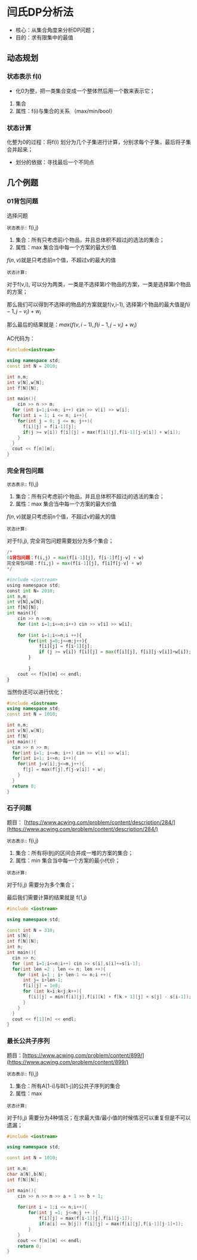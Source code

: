 # 闫氏DP分析法

- 核心：从集合角度来分析DP问题；
- 目的：求有限集中的最值

## 动态规划

### 状态表示 f(i)

- 化0为整，把一类集合变成一个整体然后用一个数来表示它；

1. 集合
2. 属性：f(i)与集合的关系 （max/min/bool）

### 状态计算

化整为0的过程：将f(i) 划分为几个子集进行计算，分别求每个子集，最后将子集合并起来；

- 划分的依据：寻找最后一个不同点

## 几个例题

### 01背包问题



选择问题

`状态表示:` f(i,j)

1. 集合：所有只考虑前i个物品，并且总体积不超过j的选法的集合；
2. 属性：max 集合当中每一个方案的最大价值

$f(n,v)$就是只考虑前n个值，不超过v的最大的值

`状态计算:`

对于f(v,i), 可以分为两类，一类是不选择第i个物品的方案，一类是选择第i个物品的方案； 

那么我们可以得到不选择i的物品的方案就是f(v,i-1), 选择第i个物品的最大值是$f(i-1,j-v_i)+w_i$

那么最后的结果就是：$max(f(v,i-1),f(i-1,j-v_i)+w_i)$

AC代码为：

```c++
#include<iostream>

using namespace std;
const int N = 2010;

int n,m;
int v[N],w[N];
int f[N][N];

int main(){
	cin >> n >> m;
  for (int i=1;i<=n; i++) cin >> v[i] >> w[i];
  for(int i = 1; i <= n; i++){
    for(int j = 0; j <= m; j++){
      f[i][j] = f[i-1][j];
      if(j >= v[i]) f[i][j] = max(f[i][j],f[i-1][j-v[i]] + w[i]);
    }
  }
  cout << f[n][m];
}
```

### 完全背包问题



`状态表示:` f(i,j)

1. 集合：所有只考虑前i个物品，并且总体积不超过j的选法的集合；
2. 属性：max 集合当中每一个方案的最大价值

$f(n,v)$就是只考虑前n个值，不超过v的最大的值

`状态计算:`

对于f(i,j), 完全背包问题需要划分为多个集合；



```python
/*
01背包问题：f(i,j) = max(f[i-1][j], f[i-1]f[j-v] + w)
完全背包问题：f(i,j) = max(f[i-1][j], f[i]f[j-v] + w)
*/

#include <iostream>
using namespace std;
const int N= 2010;
int n,m;
int v[N],w[N];
int f[N][N];
int main(){
    cin >> n >>m;
    for (int i=1;i<=n;i++) cin >> v[i] >> w[i];
    
    for (int i=1;i<=n;i ++){
        for(int j=0;j<=m;j++){
            f[i][j] = f[i-1][j];
            if (j >= v[i]) f[i][j] = max(f[i][j], f[i][j-v[i]]+w[i]);
        }
        
        }
    cout << f[n][m] << endl;
}
```

当然你还可以进行优化：

```c++
#include <iostream>
using namespace std;
const int N = 1010;

int n,m;
int v[N],w[N];
int f[N]
int main(){
  cin >> n >> m;
  for(int i=1; i<=m; i++) cin >> v[i] >> w[i];
  for(int i=1; i<=n; i++){
    for(int j=v[i];j<=m,j++){
      f[j] = max(f[j],f[j-v[i]] + w);
    }
  }
  return 0;
}
```

### 石子问题

题目： [https://www.acwing.com/problem/content/description/284/](https://www.acwing.com/problem/content/description/284/)



`状态表示:` f(i,j)

1. 集合：所有将i到j的区间合并成一堆的方案的集合；
2. 属性：min 集合当中每一个方案的最小代价；

`状态计算:`

对于f(i,j) 需要分为多个集合；

最后我们需要计算的结果就是 f(1,j)

```c++
#include <iostream>

using namespace std;

const int N = 310;
int s[N];
int f[N][N];
int n;
int main(){
  cin >> n;
  for (int i=1;i<=n;i++) cin >> s[i],s[i]+=s[i-1];
  for(int len =2 ; len <= n; len ++){
    for (int i=1 ; i+ len-1 <= n;i ++){
      int j= i+len-1;
      f[i][j] = 1e8;
      for (int k=i;k<j;k++){
        f[i][j] = min(f[i][j],f[i][k] + f[k + 1][j] + s[j] - s[i-1]);
      }
    }
  }
  cout << f[1][n] << endl;
}
```

### 最长公共子序列

题目：[https://www.acwing.com/problem/content/899/](https://www.acwing.com/problem/content/899/)



`状态表示:` f(i,j)

1. 集合：所有A[1-i]与B[1-j]的公共子序列的集合
2. 属性：max

`状态计算:`

对于f(i,j) 需要分为4种情况；在求最大值/最小值的时候情况可以重复但是不可以遗漏；

```c++
#include <iostream>

using namespace std;

const int N = 1010;

int n,m;
char a[N],b[N];
int f[N][N];

int main(){
    cin >> n >> m >> a + 1 >> b + 1;
    
    for(int i = 1;i <= n;i++){
        for(int j =1; j<=m;j ++ ){
            f[i][j] = max(f[i-1][j],f[i][j-1]);
            if(a[i] == b[j]) f[i][j] = max(f[i][j],f[i-1][j-1]+1);
        }
    }
    cout << f[n][m] << endl;
    return 0;
}
```











































